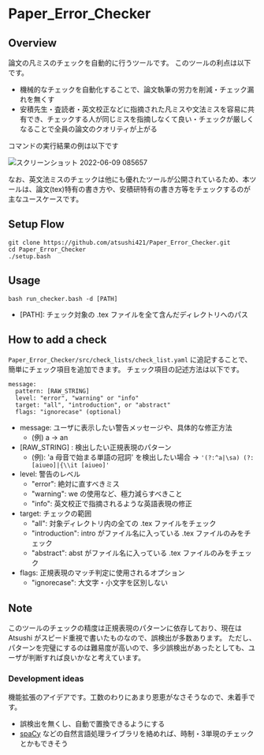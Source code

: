 # Paper_Error_Checker

## Overview
論文の凡ミスのチェックを自動的に行うツールです。
このツールの利点は以下です。
- 機械的なチェックを自動化することで、論文執筆の労力を削減・チェック漏れを無くす
- 安積先生・査読者・英文校正などに指摘された凡ミスや文法ミスを容易に共有でき、チェックする人が同じミスを指摘しなくて良い・チェックが厳しくなることで全員の論文のクオリティが上がる

コマンドの実行結果の例は以下です

![スクリーンショット 2022-06-09 085657](https://user-images.githubusercontent.com/55824710/172736685-6d2cd208-fb8f-48d2-bf45-471a820f2c39.png)

なお、英文法ミスのチェックは他にも優れたツールが公開されているため、本ツールは、論文(tex)特有の書き方や、安積研特有の書き方等をチェックするのが主なユースケースです。


## Setup Flow
```
git clone https://github.com/atsushi421/Paper_Error_Checker.git
cd Paper_Error_Checker
./setup.bash
```

## Usage
`bash run_checker.bash -d [PATH]`
- [PATH]: チェック対象の .tex ファイルを全て含んだディレクトリへのパス

## How to add a check
`Paper_Error_Checker/src/check_lists/check_list.yaml` に追記することで、簡単にチェック項目を追加できます。
チェック項目の記述方法は以下です。
```
message:
  pattern: [RAW_STRING]
  level: "error", "warning" or "info"
  target: "all", "introduction", or "abstract"
  flags: "ignorecase" (optional)
```
- message: ユーザに表示したい警告メッセージや、具体的な修正方法
    - (例) a -> an
- [RAW_STRING] : 検出したい正規表現のパターン
    - (例): 'a 母音で始まる単語の冠詞' を検出したい場合 ->
    `'(?:^a|\sa) (?:[aiueo]|{\\it [aiueo]'`
- level: 警告のレベル
    - "error": 絶対に直すべきミス
    - "warning": we の使用など、極力減らすべきこと
    - "info": 英文校正で指摘されるような英語表現の修正
- target: チェックの範囲
    - "all": 対象ディレクトリ内の全ての .tex ファイルをチェック
    - "introduction": intro がファイル名に入っている .tex ファイルのみをチェック
    - "abstract": abst がファイル名に入っている .tex ファイルのみをチェック
- flags: 正規表現のマッチ判定に使用されるオプション
    - "ignorecase": 大文字・小文字を区別しない

## Note
このツールのチェックの精度は正規表現のパターンに依存しており、現在は Atsushi がスピード重視で書いたものなので、誤検出が多数あります。
ただし、パターンを完璧にするのは難易度が高いので、多少誤検出があったとしても、ユーザが判断すれば良いかなと考えています。

### Development ideas
機能拡張のアイデアです。工数のわりにあまり恩恵がなさそうなので、未着手です。
- 誤検出を無くし、自動で置換できるようにする
- [spaCy](https://spacy.io/api) などの自然言語処理ライブラリを絡めれば、時制・3単現のチェックとかもできそう
